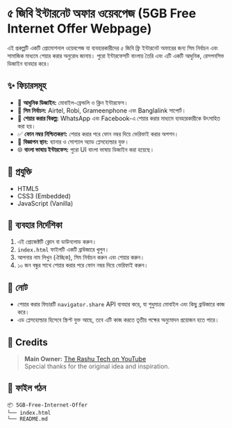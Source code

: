 # ৫ জিবি ইন্টারনেট অফার ওয়েবপেজ (5GB Free Internet Offer Webpage)

এই প্রকল্পটি একটি প্রোমোশনাল ওয়েবপেজ যা ব্যবহারকারীদের ৫ জিবি ফ্রি ইন্টারনেট অফারের জন্য সিম নির্বাচন এবং সামাজিক মাধ্যমে শেয়ার করার অনুরোধ জানায়। পুরো ইন্টারফেসটি বাংলায় তৈরি এবং এটি একটি আধুনিক, রেসপনসিভ ডিজাইন ব্যবহার করে।

## ✨ ফিচারসমূহ

- 🎨 **আধুনিক ডিজাইন:** মোবাইল-ফ্রেন্ডলি ও ক্লিন ইন্টারফেস।
- 📱 **সিম নির্বাচন:** Airtel, Robi, Grameenphone এবং Banglalink সাপোর্ট।
- 🔗 **শেয়ার করার বিকল্প:** WhatsApp এবং Facebook-এ শেয়ার করার মাধ্যমে ব্যবহারকারীকে উৎসাহিত করা হয়।
- ✅ **ফোন নম্বর নিশ্চিতকরণ:** শেয়ার করার পরে ফোন নম্বর দিয়ে ভেরিফাই করার অপশন।
- 📢 **বিজ্ঞাপন স্থান:** ব্যানার ও সোশ্যাল অ্যাড প্লেসহোল্ডার যুক্ত।
- 🌐 **বাংলা ভাষায় ইন্টারফেস:** পুরো UI বাংলা ভাষায় ডিজাইন করা হয়েছে।

## 🧩 প্রযুক্তি

- HTML5
- CSS3 (Embedded)
- JavaScript (Vanilla)

## 🚀 ব্যবহার নির্দেশিকা

1. এই প্রোজেক্টটি ক্লোন বা ডাউনলোড করুন।
2. `index.html` ফাইলটি একটি ব্রাউজারে খুলুন।
3. আপনার নাম লিখুন (ঐচ্ছিক), সিম নির্বাচন করুন এবং শেয়ার করুন।
4. ১০ জন বন্ধুর সাথে শেয়ার করার পরে ফোন নম্বর দিয়ে ভেরিফাই করুন।

## 🧪 নোট

- শেয়ার করার ফিচারটি `navigator.share` API ব্যবহার করে, যা শুধুমাত্র মোবাইল এবং কিছু ব্রাউজারে কাজ করে।
- এড প্লেসহোল্ডার হিসেবে স্ক্রিপ্ট যুক্ত আছে, তবে এটি কাজ করতে তৃতীয় পক্ষের অনুমোদন প্রয়োজন হতে পারে।

## 🙏 Credits

> **Main Owner:** [The Rashu Tech on YouTube](https://www.youtube.com/@the_rashu_tech)  
> Special thanks for the original idea and inspiration.

## 📁 ফাইল গঠন

```plaintext
📦 5GB-Free-Internet-Offer
└── index.html
└── README.md
